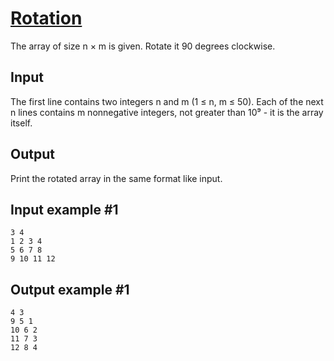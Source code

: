 # [Rotation](https://www.e-olymp.com/en/problems/2669)
The array of size n × m is given. Rotate it 90 degrees clockwise.

## Input
The first line contains two integers n and m (1 ≤ n, m ≤ 50). Each of the next n lines contains m nonnegative integers, not greater than 10⁹ - it is the array itself.

## Output
Print the rotated array in the same format like input.

## Input example #1
```
3 4
1 2 3 4
5 6 7 8
9 10 11 12
```

## Output example #1
```
4 3
9 5 1
10 6 2
11 7 3
12 8 4
```
